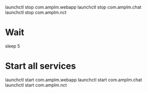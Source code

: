 launchctl stop com.amplm.webapp
launchctl stop com.amplm.chat
launchctl stop com.amplm.nct

# Wait
sleep 5

# Start all services
launchctl start com.amplm.webapp
launchctl start com.amplm.chat
launchctl start com.amplm.nct